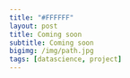 ```yaml
---
title: "#FFFFFF"
layout: post
title: Coming soon
subtitle: Coming soon
bigimg: /img/path.jpg
tags: [datascience, project]
---
```



